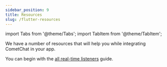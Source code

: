 ```yaml
---
sidebar_position: 9
title: Resources
slug: /flutter-resources
---
```


import Tabs from '@theme/Tabs';
import TabItem from '@theme/TabItem';

We have a number of resources that will help you while integrating CometChat in your app.

You can begin with the [all real-time listeners](./resources-all-real-time-listeners) guide.
